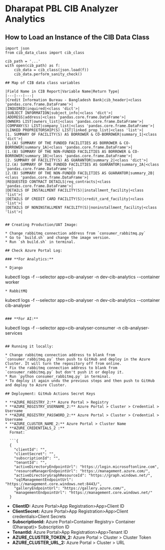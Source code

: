 # Dharapat PBL CIB Analyzer Analytics

## How to Load an Instance of the CIB Data Class
```
import json
from cib_data_class import cib_class

cib_path = '...'
with open(cib_path) as f:
	cib_data = cib_class(json.load(f))
	cib_data.perform_sanity_check()

## Map of CIB data class variables

|Field Name in CIB Report|Variable Name|Return Type|
|---|---|---|
|Credit Information Bureau - Bangladesh Bank|cib_header|<class 'pandas.core.frame.DataFrame'>|
|INQUIRED|inquired|<class 'dict'>|
|SUBJECT INFORMATION|subject_info|<class 'dict'>|
|ADDRESS|address|<class 'pandas.core.frame.DataFrame'>|
|OWNERS LIST|owners_list|<class 'pandas.core.frame.DataFrame'>|
|COMPANY(S) LIST|company_list|<class 'pandas.core.frame.DataFrame'>|
|LINKED PROPRIETORSHIP(S) LIST|linked_prop_list|<class 'list'>|
|1. SUMMARY OF FACILITY(S) AS BORROWER & CO-BORROWER|summary_1|<class 'dict'>|
|1.(A) SUMMARY OF THE FUNDED FACILITIES AS BORROWER & CO-BORROWER|summary_1A|<class 'pandas.core.frame.DataFrame'>|
|1.(B) SUMMARY OF THE NON-FUNDED FACILITIES AS BORROWER & CO-BORROWER|summary_1B|<class 'pandas.core.frame.DataFrame'>|
|2. SUMMARY OF FACILITY(S) AS GUARANTOR|summary_2|<class 'dict'>|
|2.(A) SUMMARY OF THE FUNDED FACILITIES AS GUARANTOR|summary_2A|<class 'pandas.core.frame.DataFrame'>|
|2.(B) SUMMARY OF THE NON-FUNDED FACILITIES AS GUARANTOR|summary_2B|<class 'pandas.core.frame.DataFrame'>|
|REQUESTED CONTRACT DETAILS|req_contracts|<class 'pandas.core.frame.DataFrame'>|
|DETAILS OF INSTALLMENT FACILITY(S)|installment_facility|<class 'list'>|
|DETAILS OF CREDIT CARD FACILITY(S)|credit_card_facility|<class 'list'>|
|DETAILS OF NONINSTALLMENT FACILITY(S)|noninstallment_facility|<class 'list'>|


## Creating Production/UAT Image:

* Change rabbitmq connection address from `consumer_rabbitmq.py`
* Go to `build.sh` and change the image version.
* Run `sh build.sh` in terminal.

## Check Azure Portal Log:

### **For Analytics:**

* Django
  ```
  kubectl logs -f --selector app=cib-analyser -n dev-cib-analytics --container worker

  ```
* RabbitMQ
  ```
  kubectl logs -f --selector app=cib-analyser -n dev-cib-analytics --container cib-analyser
  ```

### **For AI:**

```
kubectl logs -f --selector app=cib-analyser-consumer -n cib-analyser-services
```

## Running it locally:

* Change rabbitmq connection address to blank from `consumer_rabbitmq.py` then push to GitHub and deploy in the Azure Cluster. It will turn the repository off from online.
* Fix the rabbitmq connection address to blank from `consumer_rabbitmq.py` but don't push it or deploy it.
* Run `python consumer_rabbitmq.py` in terminal.
* To deploy it again undu the previous steps and then push to GitHub and deploy to Azure Cluster.

## Deployment: GitHub Actions Secret Keys

* **AZURE_REGISTRY_2:** Azure Portal > Registry
* **AZURE_REGISTRY_USERNAME_2:** Azure Portal > Cluster > Credential > Username
* **AZURE_REGISTRY_PASSWORD_2:** Azure Portal > Cluster > Credential > Username
* **AZURE_CLUSTER_NAME_2:** Azure Portal > Cluster Name
* **AZURE_CREDENTIALS_2 :**
  Format:

  ```{
  {
  	"clientId": "",
  	"clientSecret": "",
  	"subscriptionId": "",
  	"tenantId": "",
  	"activeDirectoryEndpointUrl": "https://login.microsoftonline.com",
  	"resourceManagerEndpointUrl": "https://management.azure.com/",
  	"activeDirectoryGraphResourceId": "https://graph.windows.net/",
  	"sqlManagementEndpointUrl": "https://management.core.windows.net:8443/",
  	"galleryEndpointUrl": "https://gallery.azure.com/",
  	"managementEndpointUrl": "https://management.core.windows.net/"
  }
  ```
  * **ClientID:** Azure Portal>App Registration>App>Client ID
  * **ClientSecret:** Azure Portal>App Registration>App>Client credentials>Client Secrets
  * **SubscriptionId:** Azure Portal>Container Registry> Container (Dharapat)> Subscription ID
  * **TenantId:** Azure Portal>App Registration>App>Tenant ID
* **AZURE_CLUSTER_TOKEN_2:** Azure Portal > Cluster > Cluster Token
* **AZURE_CLUSTER_URL_2:** Azure Portal > Cluster > URL
